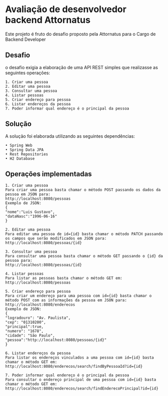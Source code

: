 # Avaliação de desenvolvedor backend Attornatus
Este projeto é fruto do desafio proposto pela Attornatus para o Cargo de Backend Developer
## Desafio
o desafio exigia a elaboração de uma API REST simples que realizasse as seguintes operações:
 
    1. Criar uma pessoa
    2. Editar uma pessoa
    3. Consultar uma pessoa
    4. Listar pessoas
    5. Criar endereço para pessoa
    6. Listar endereços da pessoa
    7. Poder informar qual endereço é o principal da pessoa  

## Solução
A solução foi elaborada utilizando as seguintes dependências:
 
    • Spring Web
    • Spring Data JPA
    • Rest Repositories
    • H2 Database

## Operações implementadas  

    1. Criar uma pessoa
    Para criar uma pessoa basta chamar o método POST passando os dados da pessoa em JSON para:
    http://localhost:8080/pessoas
    Exemplo de JSON:
    {
    "nome":"Luis Gustavo",
    "dataNasc":"1996-06-16"
    }
    
    2. Editar uma pessoa
    Para editar uma pessoa de id={id} basta chamar o método PATCH passando os campos que serão modificados em JSON para:
    http://localhost:8080/pessoas/{id}

    3. Consultar uma pessoa
    Para consultar uma pessoa basta chamar o método GET passando o {id} da pessoa para:
    http://localhost:8080/pessoas/{id}
    
    4. Listar pessoas
    Para listar as pessoas basta chamar o método GET em:
    http://localhost:8080/pessoas
    
    5. Criar endereço para pessoa
    Para criar um endereço para uma pessoa com id={id} basta chamar o método POST com as informações da pessoa em JSON para:
    http://localhost:8080/enderecos
    Exemplo de JSON:
    {
    "logradouro": "Av. Paulista",
    "cep": "01310200",
    "principal":true,
    "numero": "1678",
    "cidade": "São Paulo",
    "pessoa":"http://localhost:8080/pessoas/{id}"
    }   
    
    6. Listar endereços da pessoa
    Para listar os endereços vinculados a uma pessoa com id={id} basta chamar o método GET em:
    http://localhost:8080/enderecos/search/findByPessoaId?id={id}
    
    7. Poder informar qual endereço é o principal da pessoa
    Para consultar o endereço principal de uma pessoa com id={id} basta chamar o método GET em:
    http://localhost:8080/enderecos/search/findEnderecoPrincipal?id={id}
   
